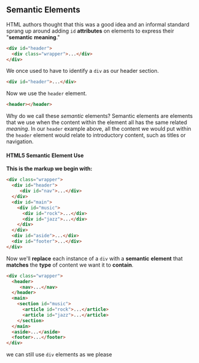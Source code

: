 ## Semantic Elements

HTML authors thought that this was a good idea and an informal standard sprang up around adding `id` **attributes** on elements to express their "**semantic** **meaning**."

```html
<div id="header">
  <div class="wrapper">...</div>
</div>
```

We once used to have to identify a `div` as our header section.

```html
<div id="header">...</div>
```

Now we use the `header` element.

```html
<header></header>
```

Why do we call these *semantic* elements? Semantic elements are elements that we use when the content within the element all has the same related *meaning*. In our `header` example above, all the content we would put within the `header` element would relate to introductory content, such as titles or navigation.

#### HTML5 Semantic Element Use

**This is the markup we begin with:**

```html
<div class="wrapper">
  <div id="header">
     <div id="nav">...</div>
  </div>
  <div id="main">
    <div id="music">
      <div id="rock">...</div>
      <div id="jazz">...</div>
    </div>
  </div>
  <div id="aside">...</div>
  <div id="footer">...</div>
</div>
```

Now we'll **replace** each instance of a `div` with a **semantic** **element** that **matches** the **type** of content we want it to **contain**.

```html
<div class="wrapper">
  <header>
     <nav>...</nav>
  </header>
  <main>
    <section id="music">
      <article id="rock">...</article>
      <article id="jazz">...</article>
    </section>
  </main>
  <aside>...</aside>
  <footer>...</footer>
</div>
```

we can still use `div` elements as we please